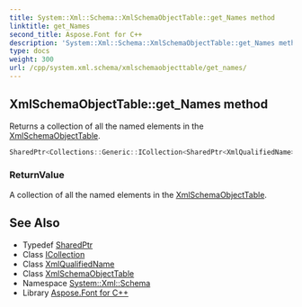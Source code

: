 ```yaml
---
title: System::Xml::Schema::XmlSchemaObjectTable::get_Names method
linktitle: get_Names
second_title: Aspose.Font for C++
description: 'System::Xml::Schema::XmlSchemaObjectTable::get_Names method. Returns a collection of all the named elements in the XmlSchemaObjectTable in C++.'
type: docs
weight: 300
url: /cpp/system.xml.schema/xmlschemaobjecttable/get_names/
---
```

## XmlSchemaObjectTable::get_Names method


Returns a collection of all the named elements in the [XmlSchemaObjectTable](../).

```cpp
SharedPtr<Collections::Generic::ICollection<SharedPtr<XmlQualifiedName>>> System::Xml::Schema::XmlSchemaObjectTable::get_Names()
```


### ReturnValue

A collection of all the named elements in the [XmlSchemaObjectTable](../).

## See Also

* Typedef [SharedPtr](../../../system/sharedptr/)
* Class [ICollection](../../../system.collections.generic/icollection/)
* Class [XmlQualifiedName](../../../system.xml/xmlqualifiedname/)
* Class [XmlSchemaObjectTable](../)
* Namespace [System::Xml::Schema](../../)
* Library [Aspose.Font for C++](../../../)
